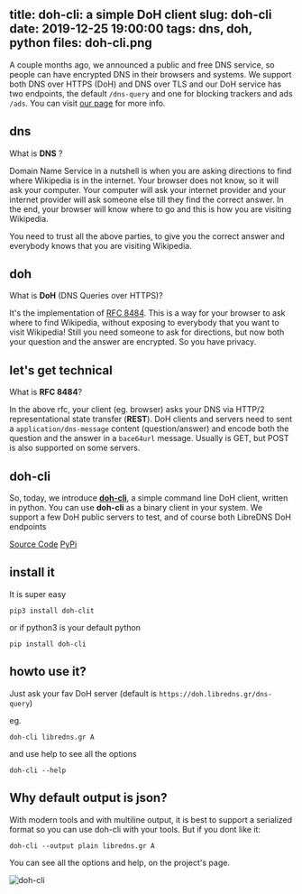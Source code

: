 title: doh-cli: a simple DoH client
slug: doh-cli
date: 2019-12-25 19:00:00
tags: dns, doh, python
files: doh-cli.png
---

A couple months ago, we announced a public and free DNS service, so people can have encrypted DNS in their browsers and systems. We support both DNS over HTTPS (DoH) and DNS over TLS and our DoH service has two endpoints, the default `/dns-query` and one for blocking trackers and ads `/ads`. You can visit [our page](https://libredns.gr/) for more info.


dns
---

What is **DNS** ?

Domain Name Service in a nutshell is when you are asking directions to find where Wikipedia is in the internet. Your browser does not know, so it will ask your computer. Your computer will ask your internet provider and your internet provider will ask someone else till they find the correct answer. In the end, your browser will know where to go and this is how you are visiting Wikipedia.

You need to trust all the above parties, to give you the correct answer and everybody knows that you are visiting Wikipedia.


doh
---

What is **DoH** (DNS Queries over HTTPS)?

It's the implementation of [RFC 8484](https://tools.ietf.org/html/rfc8484). This is a way for your browser to ask where to find Wikipedia, without exposing to everybody that you want to visit Wikipedia! Still you need someone to ask for directions, but now both your question and the answer are encrypted. So you have privacy.


let's get technical
---

What is **RFC 8484**?

In the above rfc, your client (eg. browser) asks your DNS via HTTP/2 representational state transfer (**REST**). DoH clients and servers need to sent a `application/dns-message` content (question/answer) and encode both the question and the answer in a `bace64url` message. Usually is GET, but POST is also supported on some servers.

doh-cli
---

So, today, we introduce **[doh-cli](https://gitlab.com/libreops/doh-cli)**, a simple command line DoH client, written in python. You can use **doh-cli** as a binary client in your system. We support a few DoH public servers to test, and of course both LibreDNS DoH endpoints

[Source Code](https://gitlab.com/libreops/doh-cli)
[PyPi](https://pypi.org/project/doh-cli/)


install it
---

It is super easy

    pip3 install doh-clit

or if python3 is your default python

    pip install doh-cli

howto use it?
---

Just ask your fav DoH server (default is `https://doh.libredns.gr/dns-query`)

eg.

    doh-cli libredns.gr A

and use help to see all the options

    doh-cli --help

Why default output is json?
---

With modern tools and with multiline output, it is best to support a serialized format so you can use doh-cli with your tools. But if you dont like it:

    doh-cli --output plain libredns.gr A

You can see all the options and help, on the project's page.

![doh-cli](doh-cli.png)